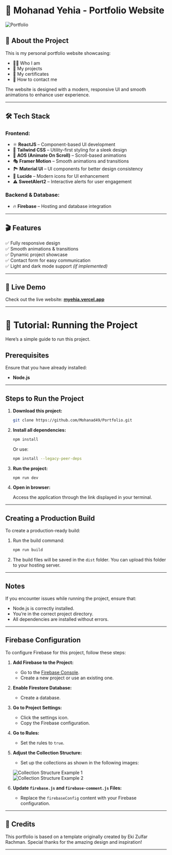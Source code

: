 # 🚀 Mohanad Yehia - Portfolio Website  

![Portfolio](https://github.com/user-attachments/assets/959a7e93-a69b-4e54-b1d4-b45d94a30a79)


## 📝 About the Project  

This is my personal portfolio website showcasing:  
- 🧑‍💻 Who I am  
- 💼 My projects  
- 📜 My certificates  
- 📩 How to contact me  

The website is designed with a modern, responsive UI and smooth animations to enhance user experience.  

---

## 🛠️ Tech Stack  

### **Frontend:**  
- ⚛️ **ReactJS** – Component-based UI development  
- 🎨 **Tailwind CSS** – Utility-first styling for a sleek design  
- 🚀 **AOS (Animate On Scroll)** – Scroll-based animations  
- 🎭 **Framer Motion** – Smooth animations and transitions  
- 🏞️ **Material UI** – UI components for better design consistency  
- 🌟 **Lucide** – Modern icons for UI enhancement  
- ⚠️ **SweetAlert2** – Interactive alerts for user engagement  

### **Backend & Database:**  
- 🔥 **Firebase** – Hosting and database integration  

---

## 🎬 Features  
✅ Fully responsive design  
✅ Smooth animations & transitions  
✅ Dynamic project showcase  
✅ Contact form for easy communication  
✅ Light and dark mode support _(if implemented)_  

---


## 🚀 Live Demo  
Check out the live website: **[myehia.vercel.app](https://myehia.vercel.app)**  

---

# 🔧 Tutorial: Running the Project  

Here’s a simple guide to run this project.  

## Prerequisites  

Ensure that you have already installed:  
- **Node.js**  

---

## Steps to Run the Project  

1. **Download this project:**  

   ```bash  
   git clone https://github.com/Mohanad49/Portfolio.git  
   ```  

2. **Install all dependencies:**  

   ```bash  
   npm install  
   ```  
   Or use:  

   ```bash  
   npm install --legacy-peer-deps  
   ```  

3. **Run the project:**  

   ```bash  
   npm run dev  
   ```  

4. **Open in browser:**  

   Access the application through the link displayed in your terminal.  

---

## Creating a Production Build  

To create a production-ready build:  

1. Run the build command:  

   ```bash  
   npm run build  
   ```  

2. The build files will be saved in the `dist` folder. You can upload this folder to your hosting server.  

---

## Notes  

If you encounter issues while running the project, ensure that:  
- Node.js is correctly installed.  
- You’re in the correct project directory.  
- All dependencies are installed without errors.  

---

## Firebase Configuration  

To configure Firebase for this project, follow these steps:  

1. **Add Firebase to the Project:**  
   - Go to the [Firebase Console](https://console.firebase.google.com/).  
   - Create a new project or use an existing one.  

2. **Enable Firestore Database:**  
   - Create a database.  

3. **Go to Project Settings:**  
   - Click the settings icon.  
   - Copy the Firebase configuration.  

4. **Go to Rules:**  
   - Set the rules to `true`.  

5. **Adjust the Collection Structure:**  
   - Set up the collections as shown in the following images:  

   ![Collection Structure Example 1](https://github.com/user-attachments/assets/38580122-08a4-4499-a8fd-0f253652a239)  
   ![Collection Structure Example 2](https://github.com/user-attachments/assets/d563d7ad-f1ab-46ff-8185-640dcebd0363)  

6. **Update `firebase.js` and `firebase-comment.js` Files:**  
   - Replace the `firebaseConfig` content with your Firebase configuration.

---

## 🙌 Credits
This portfolio is based on a template originally created by Eki Zulfar Rachman. Special thanks for the amazing design and inspiration!

---
